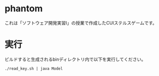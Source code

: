 # phantom
これは「ソフトウェア開発実習I」の授業で作成したCUIステルスゲームです。

# 実行
ビルドすると生成されるbinディレクトリ内で以下を実行してください。
```
./read_key.sh | java Model
```
